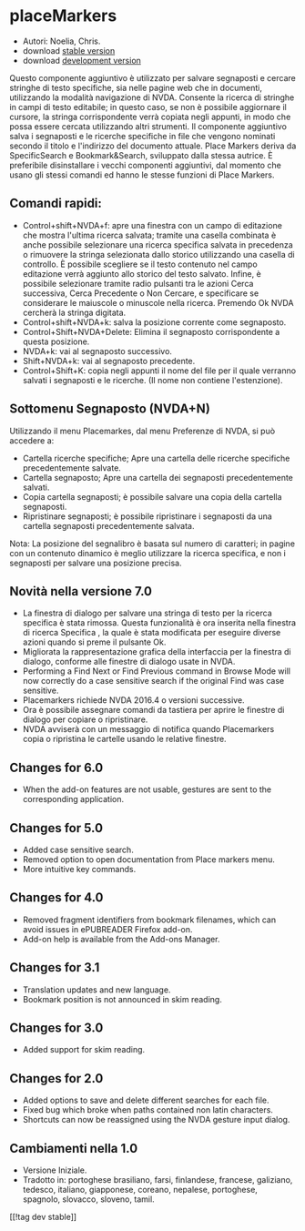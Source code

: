 # placeMarkers #

* Autori: Noelia, Chris.
* download [stable version][1]
* download [development version][2]

Questo componente aggiuntivo è utilizzato per salvare segnaposti e cercare
stringhe di testo specifiche, sia nelle pagine web che in documenti,
utilizzando la modalità navigazione di NVDA. Consente la ricerca di stringhe
in campi di testo editabile; in questo caso, se non è possibile aggiornare
il cursore, la stringa corrispondente verrà copiata negli appunti, in modo
che possa essere cercata utilizzando altri strumenti. Il componente
aggiuntivo salva  i segnaposti e le ricerche specifiche in file che vengono
nominati secondo il titolo e l'indirizzo  del documento attuale. Place
Markers deriva da SpecificSearch e Bookmark&Search, sviluppato dalla stessa
autrice. È preferibile disinstallare i vecchi componenti aggiuntivi, dal
momento che usano gli stessi comandi ed hanno le stesse funzioni di Place
Markers. 

## Comandi rapidi: ##

*	Control+shift+NVDA+f: apre una finestra con un campo di editazione che
  mostra l'ultima ricerca salvata; tramite una casella combinata è anche
  possibile selezionare una ricerca specifica salvata in precedenza  o
  rimuovere la stringa selezionata dallo storico utilizzando una casella di
  controllo. È possibile scegliere se il testo contenuto nel campo
  editazione verrà aggiunto allo storico del testo salvato. Infine, è
  possibile selezionare tramite radio pulsanti tra le azioni Cerca
  successiva, Cerca Precedente o Non Cercare, e specificare se considerare
  le maiuscole o minuscole nella ricerca. Premendo Ok NVDA cercherà la
  stringa digitata.
*	Control+shift+NVDA+k: salva la posizione corrente come segnaposto.
*	Control+Shift+NVDA+Delete: Elimina il segnaposto corrispondente a questa
  posizione.
*	NVDA+k: vai al segnaposto successivo.
*	Shift+NVDA+k: vai al segnaposto precedente.
*	Control+Shift+K: copia negli appunti il nome del file per il quale
  verranno salvati i segnaposti e le ricerche. (Il nome non contiene
  l'estenzione).


## Sottomenu Segnaposto (NVDA+N) ##

Utilizzando il menu Placemarkes, dal menu Preferenze di NVDA, si può
accedere a:

*	Cartella ricerche specifiche; Apre una cartella delle ricerche specifiche
  precedentemente salvate.
*	Cartella segnaposto; Apre una cartella dei segnaposti precedentemente
  salvati.
*	Copia cartella segnaposti; è possibile salvare una copia della cartella
  segnaposti.
*	Ripristinare segnaposti; è possibile ripristinare i segnaposti da una
  cartella  segnaposti precedentemente salvata.

Nota: La posizione del segnalibro è basata sul numero di caratteri; in
pagine con un contenuto dinamico è meglio utilizzare la ricerca specifica, e
non i segnaposti per salvare una posizione precisa.

## Novità nella versione 7.0 ##
*	La finestra di dialogo per salvare una stringa di testo per la ricerca
  specifica è stata rimossa. Questa funzionalità è ora inserita nella
  finestra di ricerca Specifica , la quale è stata modificata per eseguire
  diverse azioni quando si preme il pulsante Ok.
*	Migliorata la rappresentazione grafica della interfaccia per la finestra
  di dialogo, conforme alle finestre di dialogo usate in NVDA.
*	Performing a Find Next or Find Previous command in Browse Mode will now
  correctly do a case sensitive search if the original Find was case
  sensitive.
*	Placemarkers richiede NVDA 2016.4 o versioni successive.
*	Ora è possibile assegnare comandi da tastiera per aprire le finestre di
  dialogo per copiare o ripristinare. 
*	NVDA avviserà con un messaggio di notifica quando Placemarkers copia o
  ripristina le cartelle usando le relative finestre.

## Changes for 6.0 ##
* When the add-on features are not usable, gestures are sent to the
  corresponding application.

## Changes for 5.0 ##
* Added case sensitive search.
* Removed option to open documentation from Place markers menu.
* More intuitive key commands.

## Changes for 4.0 ##
* Removed fragment identifiers from bookmark filenames, which can avoid
  issues in ePUBREADER Firefox add-on.
* Add-on help is available from the Add-ons Manager.

## Changes for 3.1 ##
* Translation updates and new language.
* Bookmark position is not announced in skim reading.

## Changes for 3.0 ##
* Added support for skim reading.

## Changes for 2.0 ##
* Added options to save and delete different searches for each file.
* Fixed bug which broke when paths contained non latin characters.
* Shortcuts can now be reassigned using the NVDA gesture input dialog.

## Cambiamenti nella 1.0 ##
* Versione Iniziale.
* Tradotto in: portoghese brasiliano, farsi, finlandese, francese,
  galiziano, tedesco, italiano, giapponese, coreano, nepalese, portoghese,
  spagnolo, slovacco, sloveno, tamil.

[[!tag dev stable]]

[1]: http://addons.nvda-project.org/files/get.php?file=pm

[2]: http://addons.nvda-project.org/files/get.php?file=pm-dev
